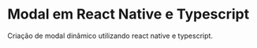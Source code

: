 # Modal em React Native e Typescript

Criação de modal dinâmico utilizando react native e typescript.
